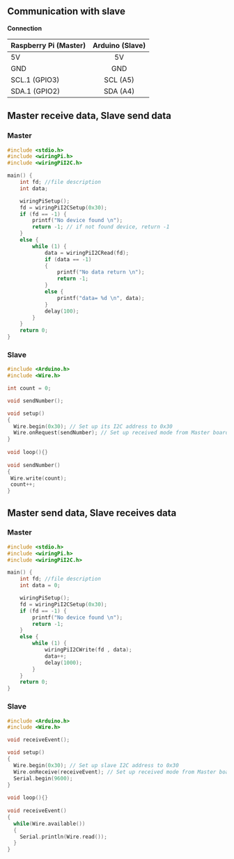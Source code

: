 ## Communication with slave

**Connection**

| Raspberry Pi (Master) | Arduino (Slave) |
| ------- |:------:|
| 5V   | 5V    |
| GND     | GND    |
| SCL.1 (GPIO3)    | SCL (A5)  |
| SDA.1 (GPIO2) | SDA (A4)|

## Master receive data, Slave send data

### Master

```c
#include <stdio.h>
#include <wiringPi.h>
#include <wiringPiI2C.h>

main() {
	int fd; //file description
	int data;

	wiringPiSetup();
	fd = wiringPiI2CSetup(0x30);
	if (fd == -1) {
		printf("No device found \n");
		return -1; // if not found device, return -1
	}
	else {
		while (1) {
			data = wiringPiI2CRead(fd);
			if (data == -1)
			{
				printf("No data return \n");
				return -1;
			}
			else {
				printf("data= %d \n", data);
			}
			delay(100);
		}
	}
	return 0;
}
```

### Slave

```c
#include <Arduino.h>
#include <Wire.h>

int count = 0;

void sendNumber();

void setup()
{
  Wire.begin(0x30); // Set up its I2C address to 0x30
  Wire.onRequest(sendNumber); // Set up received mode from Master board
}
 
void loop(){}
 
void sendNumber() 
{
 Wire.write(count);
 count++;
}
```

## Master send data, Slave receives data

### Master

```c
#include <stdio.h>
#include <wiringPi.h>
#include <wiringPiI2C.h>

main() {
	int fd; //file description
	int data = 0;

	wiringPiSetup();
	fd = wiringPiI2CSetup(0x30);
	if (fd == -1) {
		printf("No device found \n");
		return -1;
	}
	else {
		while (1) {
			wiringPiI2CWrite(fd , data);
            data++;
			delay(1000);
		}
	}
	return 0;
}
```

### Slave

```c
#include <Arduino.h>
#include <Wire.h>

void receiveEvent();

void setup()
{
  Wire.begin(0x30); // Set up slave I2C address to 0x30
  Wire.onReceive(receiveEvent); // Set up received mode from Master board
  Serial.begin(9600);
}
 
void loop(){}
 
void receiveEvent() 
{
  while(Wire.available()) 
  {
    Serial.println(Wire.read());
  }
}
```
